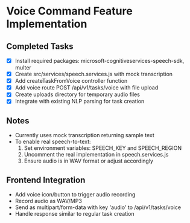 # Voice Command Feature Implementation

## Completed Tasks
- [x] Install required packages: microsoft-cognitiveservices-speech-sdk, multer
- [x] Create src/services/speech.services.js with mock transcription
- [x] Add createTaskFromVoice controller function
- [x] Add voice route POST /api/v1/tasks/voice with file upload
- [x] Create uploads directory for temporary audio files
- [x] Integrate with existing NLP parsing for task creation

## Notes
- Currently uses mock transcription returning sample text
- To enable real speech-to-text:
  1. Set environment variables: SPEECH_KEY and SPEECH_REGION
  2. Uncomment the real implementation in speech.services.js
  3. Ensure audio is in WAV format or adjust accordingly

## Frontend Integration
- Add voice icon/button to trigger audio recording
- Record audio as WAV/MP3
- Send as multipart/form-data with key 'audio' to /api/v1/tasks/voice
- Handle response similar to regular task creation

